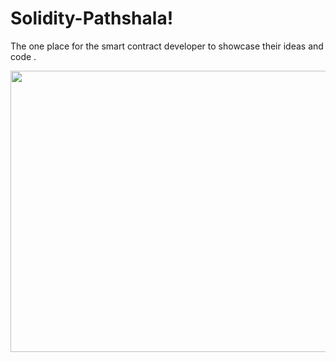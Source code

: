 # Solidity-Pathshala!


The one place for the smart contract developer to showcase their ideas and code .


<img src ="https://user-images.githubusercontent.com/85225156/171912405-7bc4fcbc-9936-45d0-a90e-a52dd0740146.gif" height = "450" width="1000">



